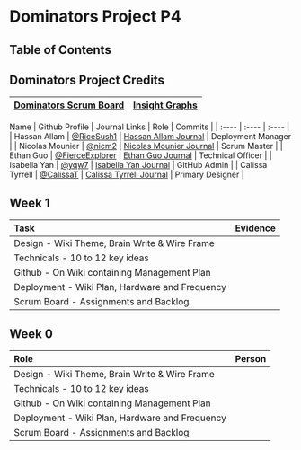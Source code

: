 # Dominators Project P4

## Table of Contents

## Dominators Project Credits

|[Dominators Scrum Board](https://github.com/yqw7/dominators/projects/1)|[Insight Graphs](https://github.com/yqw7/dominators/graphs/contributors)|
| :---   | :--- |

Name | Github Profile | Journal Links | Role | Commits |
| :---- | :---- | :---- |
| Hassan Allam | [@RiceSush1](https://github.com/ricesush1) | [ Hassan Allam Journal]() | Deployment Manager |
| Nicolas Mounier | [@nicm2](https://github.com/nicm2) | [ Nicolas Mounier Journal](https://docs.google.com/document/d/1cUC118ElQNjxUQJUZK0I8cet_aIrYRc2IVTN099TU9I/edit) | Scrum Master |
| Ethan Guo | [@FierceExplorer](https://github.com/FierceExplorer) | [Ethan Guo Journal](https://docs.google.com/document/d/11cBSfBfDJXizFQeEGC3qvqjwIzic5QQyVkWxspujZPM/edit?usp=sharing) | Technical Officer |
| Isabella Yan | [@yqw7](https://github.com/yqw7) | [ Isabella Yan Journal](https://docs.google.com/document/d/1ru-krw9LxC4oGohZRF2XpdgwUlTE7nF5fdzvu13DCVo/edit?usp=sharing) | GitHub Admin |
| Calissa Tyrrell | [@CalissaT](https://github.com/CalissaT) | [Calissa Tyrrell Journal]() | Primary Designer | 

## Week 1

Task | Evidence |
| :---- | :---- | 
| Design - Wiki Theme, Brain Write & Wire Frame |
| Technicals - 10  to 12 key ideas |
| Github - On Wiki containing Management Plan |
| Deployment - Wiki Plan, Hardware and Frequency |
| Scrum Board - Assignments and Backlog |

## Week 0

Role | Person |
| :---- | :---- | 
| Design - Wiki Theme, Brain Write & Wire Frame |
| Technicals - 10  to 12 key ideas |
| Github - On Wiki containing Management Plan |
| Deployment - Wiki Plan, Hardware and Frequency |
| Scrum Board - Assignments and Backlog |



